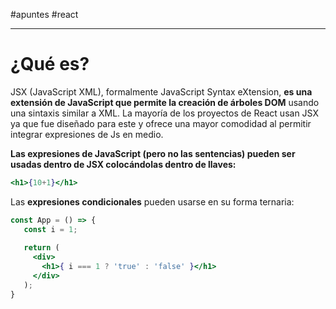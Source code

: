 #apuntes #react 
___
# ¿Qué es?

JSX (JavaScript XML), formalmente JavaScript Syntax eXtension, **es una extensión de JavaScript que permite la creación de árboles DOM** usando una sintaxis similar a XML. La mayoría de los proyectos de React usan JSX ya que fue diseñado para este y ofrece una mayor comodidad al permitir integrar expresiones de Js en medio. 

**Las expresiones de JavaScript (pero no las sentencias) pueden ser usadas dentro de JSX colocándolas dentro de llaves:**
```jsx
<h1>{10+1}</h1>
```

Las **expresiones condicionales** pueden usarse en su forma ternaria:
```jsx
const App = () => {
   const i = 1;
   
   return (
     <div>
       <h1>{ i === 1 ? 'true' : 'false' }</h1>
     </div>
   );
}
```